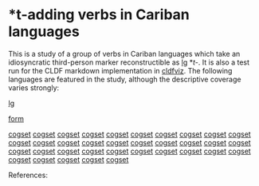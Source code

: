 # \*t-adding verbs in Cariban languages

This is a study of a group of verbs in Cariban languages which take an idiosyncratic third-person marker reconstructible as [lg](LanguageTable#cldf:PC) \**t-*.
It is also a test run for the CLDF markdown implementation in [cldfviz](https://github.com/cldf/cldfviz).
The following languages are featured in the study, although the descriptive coverage varies strongly:

[lg](LanguageTable#cldf:__all__)

[form](FormTable?with_language#cldf:6)

[cogset](CognatesetTable?#cldf:1)
[cogset](CognatesetTable?#cldf:2)
[cogset](CognatesetTable?#cldf:3)
[cogset](CognatesetTable?#cldf:4)
[cogset](CognatesetTable?#cldf:5)
[cogset](CognatesetTable?#cldf:6)
[cogset](CognatesetTable?#cldf:7)
[cogset](CognatesetTable?#cldf:8)
[cogset](CognatesetTable?#cldf:9)
[cogset](CognatesetTable?#cldf:10)
[cogset](CognatesetTable?#cldf:11)
[cogset](CognatesetTable?#cldf:12)
[cogset](CognatesetTable?#cldf:13)
[cogset](CognatesetTable?#cldf:14)
[cogset](CognatesetTable?#cldf:15)
[cogset](CognatesetTable?#cldf:16)
[cogset](CognatesetTable?#cldf:17)
[cogset](CognatesetTable?#cldf:18)
[cogset](CognatesetTable?#cldf:19)
[cogset](CognatesetTable?#cldf:21)
[cogset](CognatesetTable?#cldf:22)
[cogset](CognatesetTable?#cldf:23)
[cogset](CognatesetTable?#cldf:24)
[cogset](CognatesetTable?#cldf:26)
[cogset](CognatesetTable?#cldf:28)
[cogset](CognatesetTable?#cldf:30)
[cogset](CognatesetTable?#cldf:31)
[cogset](CognatesetTable?#cldf:32)
[cogset](CognatesetTable?#cldf:35)
[cogset](CognatesetTable?#cldf:36)
[cogset](CognatesetTable?#cldf:37)
[cogset](CognatesetTable?#cldf:38)
[cogset](CognatesetTable?#cldf:39)
[cogset](CognatesetTable?#cldf:40)
[cogset](CognatesetTable?#cldf:41)

References:
[](sources.bib#cldf:__all__)